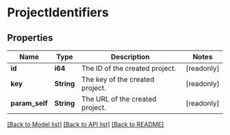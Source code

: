 # ProjectIdentifiers

## Properties

Name | Type | Description | Notes
------------ | ------------- | ------------- | -------------
**id** | **i64** | The ID of the created project. | [readonly]
**key** | **String** | The key of the created project. | [readonly]
**param_self** | **String** | The URL of the created project. | [readonly]

[[Back to Model list]](../README.md#documentation-for-models) [[Back to API list]](../README.md#documentation-for-api-endpoints) [[Back to README]](../README.md)


